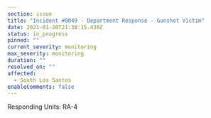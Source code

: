 ```yaml
---
section: issue
title: "Incident #0049 - Department Response - Gunshot Victim"
date: 2021-01-28T21:38:15.438Z
status: in_progress
pinned: ""
current_severity: monitoring
max_severity: monitoring
duration: ""
resolved_on: ""
affected:
  - South Los Santos
enableComments: false
---
```

Responding Units: RA-4